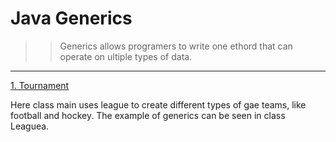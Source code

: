 # Java Generics

>>Generics allows programers to write one ethord that can operate on ultiple types of data.

---

[1. Tournament](1.Tournament/src/HockeyTeam.java)

Here class main uses league to create different types of gae teams, like football and hockey. The example of generics can be seen in class Leaguea.
